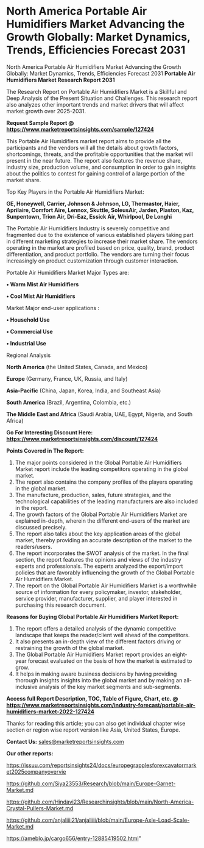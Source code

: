 # North America Portable Air Humidifiers Market Advancing the Growth Globally: Market Dynamics, Trends, Efficiencies Forecast 2031
North America Portable Air Humidifiers Market Advancing the Growth Globally: Market Dynamics, Trends, Efficiencies Forecast 2031
<strong>Portable Air Humidifiers Market Research Report 2031</strong>

The Research Report on Portable Air Humidifiers Market is a Skillful and Deep Analysis of the Present Situation and Challenges. This research report also analyzes other important trends and market drivers that will affect market growth over 2025-2031.

<strong>Request Sample Report @ <a href=https://www.marketreportsinsights.com/sample/127424>https://www.marketreportsinsights.com/sample/127424</a></strong>

This Portable Air Humidifiers market report aims to provide all the participants and the vendors will all the details about growth factors, shortcomings, threats, and the profitable opportunities that the market will present in the near future. The report also features the revenue share, industry size, production volume, and consumption in order to gain insights about the politics to contest for gaining control of a large portion of the market share.

Top Key Players in the Portable Air Humidifiers Market:

<strong>GE, Honeywell, Carrier, Johnson & Johnson, LG, Thermastor, Haier, Aprilaire, Comfort Aire, Lennox, Skuttle, SoleusAir, Jarden, Plaston, Kaz, Sunpentown, Trion Air, Dri-Eaz, Essick Air, Whirlpool, De Longhi</strong>

The Portable Air Humidifiers Industry is severely competitive and fragmented due to the existence of various established players taking part in different marketing strategies to increase their market share. The vendors operating in the market are profiled based on price, quality, brand, product differentiation, and product portfolio. The vendors are turning their focus increasingly on product customization through customer interaction.

Portable Air Humidifiers Market Major Types are:

<strong>• Warm Mist Air Humidifiers

• Cool Mist Air Humidifiers</strong>

Market Major end-user applications :

<strong>• Household Use

• Commercial Use

• Industrial Use</strong>

Regional Analysis

</u><strong><b>North America</b></strong> (the United States, Canada, and Mexico)

<strong><b>Europe </b></strong>(Germany, France, UK, Russia, and Italy)

<strong><b>Asia-Pacific</b></strong> (China, Japan, Korea, India, and Southeast Asia)

<strong><b>South America</b></strong> (Brazil, Argentina, Colombia, etc.)

<strong><b>The Middle East and Africa</b></strong> (Saudi Arabia, UAE, Egypt, Nigeria, and South Africa)

<strong>Go For Interesting Discount Here: <a href=https://www.marketreportsinsights.com/discount/127424>https://www.marketreportsinsights.com/discount/127424</a></strong>

<strong>Points Covered in The Report:</strong>
<ol>
  <li>The major points considered in the Global Portable Air Humidifiers Market report include the leading competitors operating in the global market.</li>
  <li>The report also contains the company profiles of the players operating in the global market.</li>
  <li>The manufacture, production, sales, future strategies, and the technological capabilities of the leading manufacturers are also included in the report.</li>
  <li>The growth factors of the Global Portable Air Humidifiers Market are explained in-depth, wherein the different end-users of the market are discussed precisely.</li>
  <li>The report also talks about the key application areas of the global market, thereby providing an accurate description of the market to the readers/users.</li>
  <li>The report incorporates the SWOT analysis of the market. In the final section, the report features the opinions and views of the industry experts and professionals. The experts analyzed the export/import policies that are favorably influencing the growth of the Global Portable Air Humidifiers Market.</li>
  <li>The report on the Global Portable Air Humidifiers Market is a worthwhile source of information for every policymaker, investor, stakeholder, service provider, manufacturer, supplier, and player interested in purchasing this research document.</li>
</ol>
<strong>Reasons for Buying Global Portable Air Humidifiers Market Report:</strong>

<ol>
  <li>The report offers a detailed analysis of the dynamic competitive landscape that keeps the reader/client well ahead of the competitors.</li>
  <li>It also presents an in-depth view of the different factors driving or restraining the growth of the global market.</li>
  <li>The Global Portable Air Humidifiers Market report provides an eight-year forecast evaluated on the basis of how the market is estimated to grow.</li>
  <li>It helps in making aware business decisions by having providing thorough insights insights into the global market and by making an all-inclusive analysis of the key market segments and sub-segments.</li>
</ol>
<strong>Access full Report Description, TOC, Table of Figure, Chart, etc. @ <a href=https://www.marketreportsinsights.com/industry-forecast/portable-air-humidifiers-market-2022-127424>https://www.marketreportsinsights.com/industry-forecast/portable-air-humidifiers-market-2022-127424</a></strong>


Thanks for reading this article; you can also get individual chapter wise section or region wise report version like Asia, United States, Europe.

<strong>Contact Us:</strong>
sales@marketreportsinsights.com

<strong>Our other reports:</strong>

<a href=https://issuu.com/reportsinsights24/docs/europegrapplesforexcavatormarket2025companyovervie>https://issuu.com/reportsinsights24/docs/europegrapplesforexcavatormarket2025companyovervie</a>

<a href=https://github.com/Siya23553/Research/blob/main/Europe-Garnet-Market.md>https://github.com/Siya23553/Research/blob/main/Europe-Garnet-Market.md</a>

<a href=https://github.com/Hindavi23/Researchinsights/blob/main/North-America-Crystal-Pullers-Market.md>https://github.com/Hindavi23/Researchinsights/blob/main/North-America-Crystal-Pullers-Market.md</a>

<a href=https://github.com/anjaliiii21/anjaliiii/blob/main/Europe-Axle-Load-Scale-Market.md>https://github.com/anjaliiii21/anjaliiii/blob/main/Europe-Axle-Load-Scale-Market.md</a>

<a href=https://ameblo.jp/cargo656/entry-12885419502.html>https://ameblo.jp/cargo656/entry-12885419502.html</a>"
